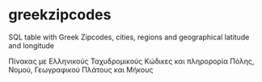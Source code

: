 greekzipcodes
=============

SQL table with Greek Zipcodes, cities, regions and geographical latitude and longitude

Πίνακας με Ελληνικούς Ταχυδρομικούς Κώδικες και πληρορορία Πόλης, Νομού, Γεωγραφικού Πλάτους και Μήκους
